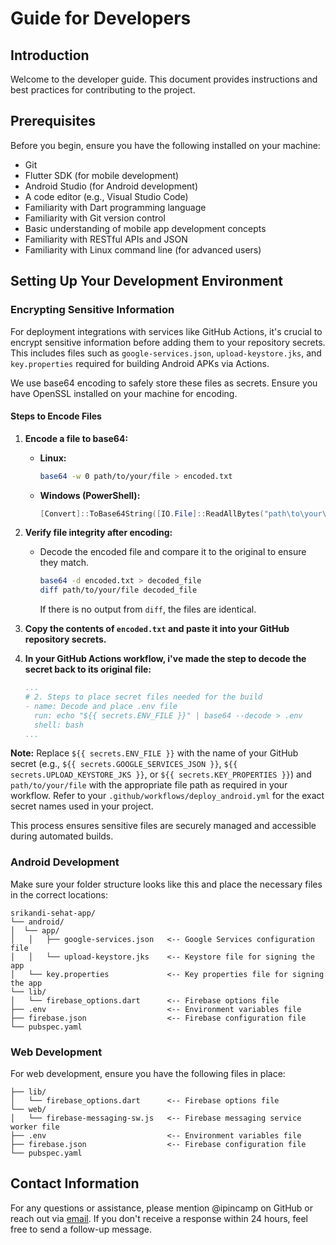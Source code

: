 # Guide for Developers

## Introduction

Welcome to the developer guide. This document provides instructions and best practices for contributing to the project.

## Prerequisites
Before you begin, ensure you have the following installed on your machine:
- Git
- Flutter SDK (for mobile development)
- Android Studio (for Android development)
- A code editor (e.g., Visual Studio Code)
- Familiarity with Dart programming language
- Familiarity with Git version control
- Basic understanding of mobile app development concepts
- Familiarity with RESTful APIs and JSON
- Familiarity with Linux command line (for advanced users)

## Setting Up Your Development Environment

### Encrypting Sensitive Information

For deployment integrations with services like GitHub Actions, it's crucial to encrypt sensitive information before adding them to your repository secrets. This includes files such as `google-services.json`, `upload-keystore.jks`, and `key.properties` required for building Android APKs via Actions.

We use base64 encoding to safely store these files as secrets. Ensure you have OpenSSL installed on your machine for encoding.

#### Steps to Encode Files

1. **Encode a file to base64:**

    - **Linux:**
      ```bash
      base64 -w 0 path/to/your/file > encoded.txt
      ```
    - **Windows (PowerShell):**
      ```powershell
      [Convert]::ToBase64String([IO.File]::ReadAllBytes("path\to\your\file")) > encoded.txt
      ```

2. **Verify file integrity after encoding:**

    - Decode the encoded file and compare it to the original to ensure they match.
      ```bash
      base64 -d encoded.txt > decoded_file
      diff path/to/your/file decoded_file
      ```
      If there is no output from `diff`, the files are identical.

3. **Copy the contents of `encoded.txt` and paste it into your GitHub repository secrets.**

4. **In your GitHub Actions workflow, i've made the step to decode the secret back to its original file:**

    ```yaml
    ...
    # 2. Steps to place secret files needed for the build
    - name: Decode and place .env file
      run: echo "${{ secrets.ENV_FILE }}" | base64 --decode > .env
      shell: bash
    ...
    ```

**Note:** Replace `${{ secrets.ENV_FILE }}` with the name of your GitHub secret (e.g., `${{ secrets.GOOGLE_SERVICES_JSON }}`, `${{ secrets.UPLOAD_KEYSTORE_JKS }}`, or `${{ secrets.KEY_PROPERTIES }}`) and `path/to/your/file` with the appropriate file path as required in your workflow. Refer to your `.github/workflows/deploy_android.yml` for the exact secret names used in your project.

This process ensures sensitive files are securely managed and accessible during automated builds.

### Android Development

Make sure your folder structure looks like this and place the necessary files in the correct locations:
```
srikandi-sehat-app/
└── android/
│  └── app/
│   │   ├── google-services.json   <-- Google Services configuration file
│   │   └── upload-keystore.jks    <-- Keystore file for signing the app
│   └── key.properties             <-- Key properties file for signing the app
└── lib/
│   └── firebase_options.dart      <-- Firebase options file
├── .env                           <-- Environment variables file
├── firebase.json                  <-- Firebase configuration file
└── pubspec.yaml
```

### Web Development

For web development, ensure you have the following files in place:
```srikandi-sehat-app/
├── lib/
│   └── firebase_options.dart      <-- Firebase options file
└── web/
│   └── firebase-messaging-sw.js   <-- Firebase messaging service worker file
├── .env                           <-- Environment variables file
├── firebase.json                  <-- Firebase configuration file
└── pubspec.yaml
```

## Contact Information

For any questions or assistance, please mention @ipincamp on GitHub or reach out via [email](mailto:support@nur-arifin.my.id). If you don't receive a response within 24 hours, feel free to send a follow-up message.
